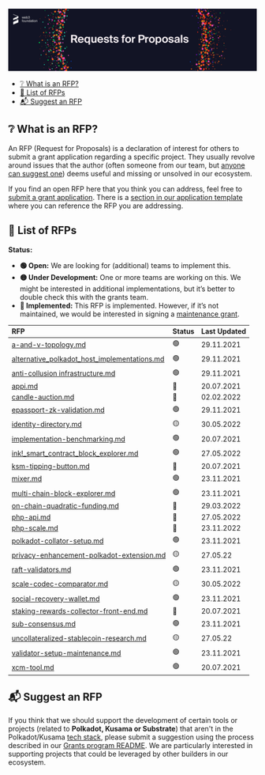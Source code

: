 <p align="center">
  <img src="../src/rfp-header.png" style="width:1300px";>
</p>

- [:grey_question: What is an RFP?](#grey_question-what-is-an-rfp)
- [:scroll: List of RFPs](#scroll-list-of-rfps)
- [:mailbox_with_mail: Suggest an RFP](#mailbox_with_mail-suggest-an-rfp)

## :grey_question: What is an RFP?

An RFP (Request for Proposals) is a declaration of interest for others to submit a grant application regarding a specific project. They usually revolve around issues that the author (often someone from our team, but [anyone can suggest one](/README.md#mailbox_with_mail-suggest-a-project)) deems useful and missing or unsolved in our ecosystem.

If you find an open RFP here that you think you can address, feel free to [submit a grant application](../README.md#1-application). There is a [section in our application template](../applications/application-template.md#project-overview-page_facing_up) where you can reference the RFP you are addressing.


## :scroll: List of RFPs

**Status:**
- **:green_circle: Open:** We are looking for (additional) teams to implement this. 
- **:yellow_circle: Under Development:** One or more teams are working on this. We might be interested in additional implementations, but it’s better to double check this with the grants team.  
- **:red_circle: Implemented:** This RFP is implemented. However, if it’s not maintained, we would be interested in signing a [maintenance grant](https://github.com/w3f/Grants-Program#hammer_and_wrench-maintenance-grants).  

| RFP | Status  | Last Updated
| :--- | :------ | :--- | 
| [a-and-v-topology.md](./open/a-and-v-topology.md) | :green_circle: | 29.11.2021 |   
| [alternative_polkadot_host_implementations.md](./open/alternative_polkadot_host_implementations.md) | :green_circle: | 29.11.2021 |   
| [anti-collusion infrastructure.md](./open/anti-collusion_infrastructure.md) | :green_circle: | 29.11.2021 |   
| [appi.md](./implemented/appi.md) | :red_circle: | 20.07.2021 |   
| [candle-auction.md](./implemented/candle-auction.md) | :red_circle: | 02.02.2022 |  
| [epassport-zk-validation.md](./open/epassport-zk-validation.md) | :green_circle: | 29.11.2021 | 
| [identity-directory.md](./open/identity-directory.md) | :yellow_circle: | 30.05.2022 | 
| [implementation-benchmarking.md](./open/implementation-benchmarking.md) | :green_circle: | 20.07.2021 | 
| [ink!_smart_contract_block_explorer.md](./open/ink!_smart_contract_block_explorer.md) | :green_circle: | 27.05.2022 | 
| [ksm-tipping-button.md](./implemented/ksm-tipping-button.md) | :red_circle: | 20.07.2021 |  
| [mixer.md](./open/mixer.md) | :green_circle: | 23.11.2021 | 
| [multi-chain-block-explorer.md](./open/multi-chain-block-explorer.md) | :green_circle: | 23.11.2021 | 
| [on-chain-quadratic-funding.md](./implemented/on-chain-quadratic-funding.md) | :red_circle: | 29.03.2022 |  
| [php-api.md](./implemented/php-api.md) | :red_circle: | 27.05.2022 |  
| [php-scale.md](./implemented/php-scale.md) | :red_circle: | 23.11.2022 |  
| [polkadot-collator-setup.md](./open/polkadot-collator-setup.md) | :green_circle: | 23.11.2021 | 
| [privacy-enhancement-polkadot-extension.md](./under_development/privacy-enhancement-polkadot-extension.md) | :yellow_circle: | 27.05.22 | 
| [raft-validators.md](./open/raft-validators.md) | :green_circle: | 23.11.2021 | 
| [scale-codec-comparator.md](./open/scale-codec-comparator.md) | :yellow_circle: | 30.05.2022 | 
| [social-recovery-wallet.md](./open/social-recovery-wallet.md) | :green_circle: | 23.11.2021 | 
| [staking-rewards-collector-front-end.md](./implemented/staking-rewards-collector-front-end.md) | :red_circle: | 20.07.2021 |  
| [sub-consensus.md](./open/sub-consensus.md) | :green_circle: | 23.11.2021 | 
| [uncollateralized-stablecoin-research.md](./under_development/uncollateralized-stablecoin-research.md) | :yellow_circle: | 27.05.22 | 
| [validator-setup-maintenance.md](./open/validator-setup-maintenance.md) | :green_circle: | 23.11.2021 | 
| [xcm-tool.md](./open/xcm-tool.md) | :green_circle: | 20.07.2021 | 

## :mailbox_with_mail: Suggest an RFP

If you think that we should support the development of certain tools or projects (related to **Polkadot, Kusama or Substrate**) that aren't in the Polkadot/Kusama [tech stack](docs/polkadot_stack.md), please submit a suggestion using the process described in our [Grants program README](../README.md#mailbox_with_mail-suggest-a-project). We are particularly interested in supporting projects that could be leveraged by other builders in our ecosystem.
